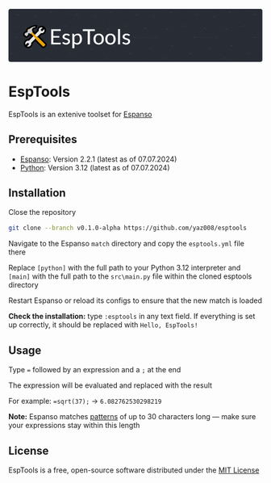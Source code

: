 ![logo](assets/esptools-logo.png)

# EspTools

EspTools is an extenive toolset for [Espanso](https://espanso.org/)

## Prerequisites

* [Espanso](https://espanso.org/): Version 2.2.1 (latest as of 07.07.2024)
* [Python](https://www.python.org/): Version 3.12 (latest as of 07.07.2024)

## Installation

Close the repository

```sh
git clone --branch v0.1.0-alpha https://github.com/yaz008/esptools
```

Navigate to the Espanso `match` directory and copy the `esptools.yml` file there

Replace `[python]` with the full path to your Python 3.12 interpreter and `[main]` with the full path to the `src\main.py` file within the cloned esptools directory

Restart Espanso or reload its configs to ensure that the new match is loaded

**Check the installation:** type `:esptools` in any text field. If everything is set up correctly, it should be replaced with `Hello, EspTools!`

## Usage

Type `=` followed by an expression and a `;` at the end

The expression will be evaluated and replaced with the result

For example: `=sqrt(37);` -> `6.082762530298219`

**Note:** Espanso matches [patterns](https://espanso.org/docs/matches/regex-triggers/) of up to 30 characters long — make sure your expressions stay within this length

## License

EspTools is a free, open-source software distributed under the [MIT License](LICENSE.txt)
